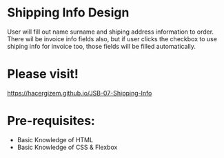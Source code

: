 # Shipping Info Design
User will fill out name surname and shiping address information to order. There wil be invoice info fields also, but if user clicks the checkbox to use shiping info for invoice too, those fields will be filled automatically.

# Please visit!
https://hacergizem.github.io/JSB-07-Shipping-Info

# Pre-requisites:
- Basic Knowledge of HTML
- Basic Knowledge of CSS  & Flexbox
